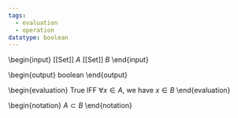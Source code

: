 ```yaml
---
tags:
  - evaluation
  - operation
datatype: boolean
---
```

\begin{input}
[[Set]] $A$
[[Set]] $B$
\end{input}

\begin{output}
boolean
\end{output}

\begin{evaluation}
True IFF $\forall x \in A, ~\text{we have} ~ x \in B$
\end{evaluation}

\begin{notation}
$A\subset B$
\end{notation}
